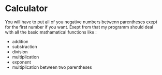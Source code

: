 # Calculator

You will have to put all of you negative numbers betwenn parentheses exept for the first number if you want.
Exept from that my programm should deal with all the basic mathamatical functions like : 
  - addition
  - substraction
  - division
  - multiplication
  - exponent
  - multiplication between two parentheses

